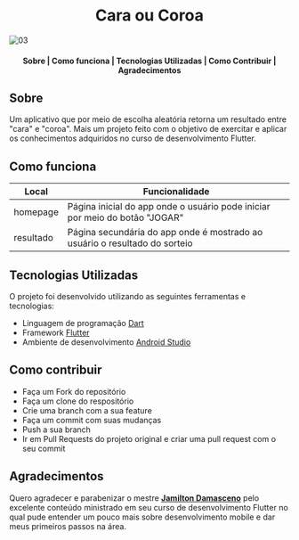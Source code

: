 <h1 align="center">
Cara ou Coroa
</h1>

![03](https://user-images.githubusercontent.com/65955916/102287360-0bd25c80-3f19-11eb-9d45-b798998a5e4d.png)
 

<h4 align="center">
  <a>Sobre</a> |
  <a>Como funciona</a> |
  <a>Tecnologias Utilizadas</a> | 
  <a>Como Contribuir</a> | 
  <a>Agradecimentos</a>
</h4>

## Sobre

Um aplicativo que por meio de escolha aleatória retorna um resultado entre "cara" e "coroa". Mais um projeto feito com o objetivo de exercitar e aplicar os conhecimentos adquiridos no curso de desenvolvimento Flutter.



## Como funciona



| Local | Funcionalidade |
| --- | --- |
| homepage | Página inicial do app onde o usuário pode iniciar por meio do botão "JOGAR" |
| resultado | Página secundária do app onde é mostrado ao usuário o resultado do sorteio|



## Tecnologias Utilizadas

O projeto foi desenvolvido utilizando as seguintes ferramentas e tecnologias:

* Linguagem de programação [Dart](https://dart.dev/)
* Framework [Flutter](https://flutter.dev/)
* Ambiente de desenvolvimento [Android Studio](https://developer.android.com/studio?hl=pt-br)



## Como contribuir

- Faça um Fork do repositório
- Faça um clone do respositório
- Crie uma branch com a sua feature
- Faça um commit com suas mudanças
- Push a sua branch
- Ir em Pull Requests do projeto original e criar uma pull request com o seu commit

## Agradecimentos

Quero agradecer e parabenizar o mestre [__Jamilton Damasceno__](https://jamiltondamasceno.com.br/) pelo excelente conteúdo ministrado em seu curso de desenvolvimento Flutter no qual pude entender um pouco mais sobre desenvolvimento mobile e dar meus primeiros passos na área.
